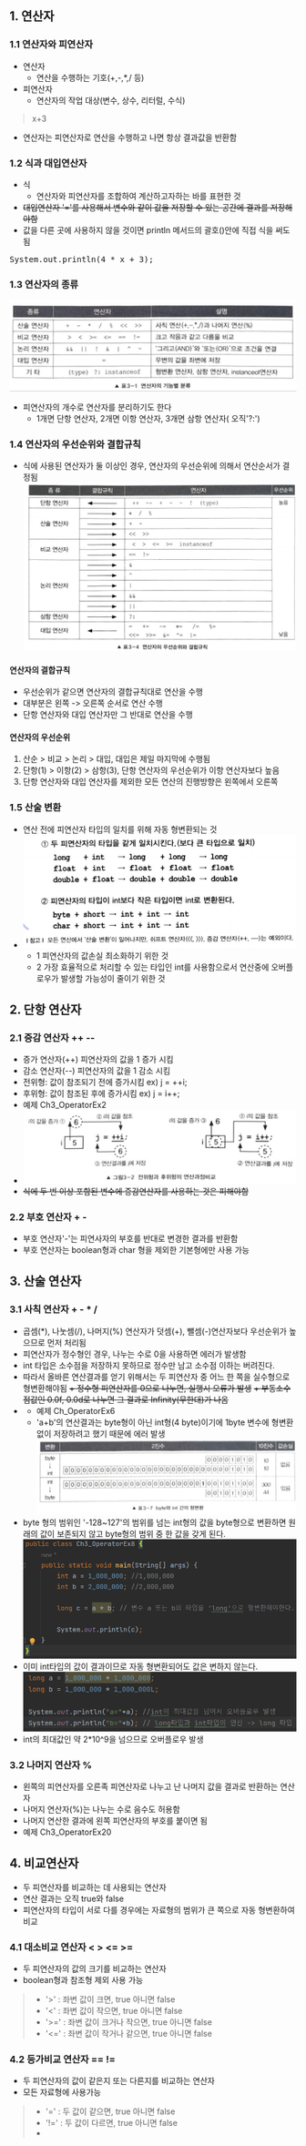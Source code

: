 ## 1. 연산자
### 1.1 연산자와 피연산자
+ 연산자
  + 연산을 수행하는 기호(+,-,*,/ 등)
+ 피연산자
  + 연산자의 작업 대상(변수, 상수, 리터럴, 수식)
>x+3
+ 연산자는 피연산자로 연산을 수행하고 나면 항상 결과값을 반환함

### 1.2 식과 대입연산자
+ 식
  + 연산자와 피연산자를 조합하여 계산하고자하는 바를 표현한 것
+ ~~대입연산자 '='를 사용해서 변수와 같이 값을 저장할 수 있는 공간에 결과를 저장해야함~~
+ 값을 다른 곳에 사용하지 않을 것이면 println 메서드의 괄호()안에 직접 식을 써도 됨
<pre>
System.out.println(4 * x + 3);
</pre>

### 1.3 연산자의 종류
![img_17.png](img_17.png)
+ 피연산자의 개수로 연산자를 분리하기도 한다
  + 1개면 단항 연산자, 2개면 이항 연산자, 3개면 삼항 연산자( 오직'?:')

### 1.4 연산자의 우선순위와 결합규칙
+ 식에 사용된 연산자가 둘 이상인 경우, 연산자의 우선순위에 의해서 연산순서가 결정됨
![img_18.png](img_18.png)

#### 연산자의 결합규칙
+ 우선순위가 같으면 연산자의 결합규칙대로 연산을 수행
+ 대부분은 왼쪽 -> 오른쪽 순서로 연산 수행 
+ 단항 연산자와 대입 연산자만 그 반대로 연산을 수행

#### 연산자의 우선순위
1. 산순 > 비교 > 논리 > 대입, 대입은 제일 마지막에 수행됨
2. 단항(1) > 이항(2) > 삼항(3), 단항 연산자의 우선순위가 이항 연산자보다 높음
3. 단항 연산자와 대입 연산자를 제외한 모든 연산의 진행방향은 왼쪽에서 오른쪽

### 1.5 산술 변환
+ 연산 전에 피연산자 타입의 일치를 위해 자동 형변환되는 것
+ ![img_19.png](img_19.png)
  + 1 피연산자의 값손실 최소화하기 위한 것
  + 2 가장 효율적으로 처리할 수 있는 타입인 int를 사용함으로서 연산중에 오버플로우가 발생할 가능성이 줄이기 위한 것

## 2. 단항 연산자
### 2.1 증감 연산자 ++ --
+ 증가 연산자(++) 피연산자의 값을 1 증가 시킴
+ 감소 연산자(--) 피연산자의 값을 1 감소 시킴
+ 전위형: 값이 참조되기 전에 증가시킴 ex) j = ++i;
+ 후위형: 값이 참조된 후에 증가시킴 ex) j = i++;
+ 예제 Ch3_OperatorEx2
+ ![img_21.png](img_21.png)
+ ~~식에 두 번 이상 포함된 변수에 증감연산자를 사용하는 것은 피해야함~~

### 2.2 부호 연산자 + -
+ 부호 연산자'-'는 피연사자의 부호를 반대로 변경한 결과를 반환함
+ 부호 연산자는 boolean형과 char 형을 제외한 기본형에만 사용 가능

## 3. 산술 연산자
### 3.1 사칙 연산자 + - * /
+ 곱셈(*), 나눗셈(/), 나머지(%) 연산자가 덧셈(+), 뺄셈(-)연산자보다 우선순위가 높으므로 먼저 처리됨
+ 피연산자가 정수형인 경우, 나누는 수로 0을 사용하면 에러가 발생함
+ int 타입은 소수점을 저장하지 못하므로 정수만 남고 소수점 이하는 버려진다.
+ 따라서 올바른 연산결과를 얻기 위해서는 두 피연산자 중 어느 한 쪽을 실수형으로 형변환해야됨
~~+ 정수형 피연산자를 0으로 나누면, 실행시 오류가 발생~~
~~+ 부동소수점값인 0.0f, 0.0d로 나누면 그 결과로 Infinity(무한대)가 나옴~~
+ * 예제 Ch_OperatorEx6
  + 'a+b'의 연산결과는 byte형이 아닌 int형(4 byte)이기에 1byte 변수에 형변환없이 저장하려고 했기 때문에 에러 발생
![img_22.png](img_22.png)
+ byte 형의 범위인 '-128~127'의 범위를 넘는 int형의 값을 byte형으로 변환하면 원래의 값이 보존되지 않고 byte형의 범위 중 한 값을 갖게 된다.
![img_23.png](img_23.png)
+ 이미 int타입의 값이 결과이므로 자동 형변환되어도 값은 변하지 않는다.
![img_24.png](img_24.png)
+ int의 최대값인 약 2*10^9을 넘으므로 오버플로우 발생

### 3.2 나머지 연산자 %
+ 왼쪽의 피연산자를 오른족 피연산자로 나누고 난 나머지 값을 결과로 반환하는 연산자
+ 나머지 연산자(%)는 나누는 수로 음수도 허용함
+ 나머지 연산한 결과에 왼쪽 피연산자의 부호를 붙이면 됨
+ 예제 Ch3_OperatorEx20

## 4. 비교연산자
+ 두 피연산자를 비교하는 데 사용되는 연산자
+ 연산 결과는 오직 true와 false 
+ 피연산자의 타입이 서로 다를 경우에는 자료형의 범위가 큰 쪽으로 자동 형변환하여 비교
### 4.1 대소비교 연산자 < > <= >=
+ 두 피연산자의 값의 크기를 비교하는 연산자
+ boolean형과 참조형 제외 사용 가능
> + '>' : 좌변 값이 크면, true 아니면 false
> + '<' : 좌변 값이 작으면, true 아니면 false
> + '>=' : 좌변 값이 크거나 작으면, true 아니면 false
> + '<=' : 좌변 값이 작거나 같으면, true 아니면 false

### 4.2 등가비교 연산자 == !=
+ 두 피연산자의 값이 같은지 또는 다른지를 비교하는 연산자
+ 모든 자료형에 사용가능
> + '=' : 두 값이 같으면, true 아니면 false
> + '!=' : 두 값이 다르면, true 아니면 false
> + 